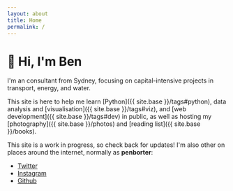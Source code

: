 ```yaml
---
layout: about
title: Home
permalink: /
---
```



# 👋 Hi, I'm Ben

I'm an consultant from Sydney, focusing on capital-intensive projects in transport, energy, and water.

This site is here to help me learn [Python]({{ site.base }}/tags#python), data analysis and [visualisation]({{ site.base }}/tags#viz), and [web development]({{ site.base }}/tags#dev) in public, as well as hosting my [photography]({{ site.base }}/photos) and [reading list]({{ site.base }}/books). 

This site is a work in progress, so check back for updates!
I'm also other on places around the internet, normally as **penborter**: 

- [Twitter](https://twitter.com/penborter)
- [Instagram](https://www.instagram.com/penborter/)
- [Github](https://github.com/penborter)